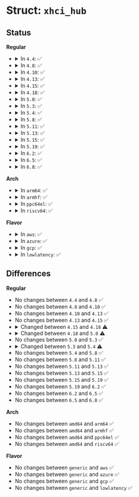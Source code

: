 # Struct: <code>xhci_hub</code>

## Status
<b>Regular</b>
<ul>
<li>
<details>
<summary>In <code>4.4</code>: ✅</summary>

```c
struct xhci_hub {
    u8 maj_rev;
    u8 min_rev;
    u32 *psi;
    u8 psi_count;
    u8 psi_uid_count;
};
```
</details>
</li>
<li>
<details>
<summary>In <code>4.8</code>: ✅</summary>

```c
struct xhci_hub {
    u8 maj_rev;
    u8 min_rev;
    u32 *psi;
    u8 psi_count;
    u8 psi_uid_count;
};
```
</details>
</li>
<li>
<details>
<summary>In <code>4.10</code>: ✅</summary>

```c
struct xhci_hub {
    u8 maj_rev;
    u8 min_rev;
    u32 *psi;
    u8 psi_count;
    u8 psi_uid_count;
};
```
</details>
</li>
<li>
<details>
<summary>In <code>4.13</code>: ✅</summary>

```c
struct xhci_hub {
    u8 maj_rev;
    u8 min_rev;
    u32 *psi;
    u8 psi_count;
    u8 psi_uid_count;
};
```
</details>
</li>
<li>
<details>
<summary>In <code>4.15</code>: ✅</summary>

```c
struct xhci_hub {
    u8 maj_rev;
    u8 min_rev;
    u32 *psi;
    u8 psi_count;
    u8 psi_uid_count;
};
```
</details>
</li>
<li>
<details>
<summary>In <code>4.18</code>: ✅</summary>

```c
struct xhci_hub {
    struct xhci_port **ports;
    unsigned int num_ports;
    struct usb_hcd *hcd;
    u8 maj_rev;
    u8 min_rev;
    u32 *psi;
    u8 psi_count;
    u8 psi_uid_count;
};
```
</details>
</li>
<li>
<details>
<summary>In <code>5.0</code>: ✅</summary>

```c
struct xhci_hub {
    struct xhci_port **ports;
    unsigned int num_ports;
    struct usb_hcd *hcd;
    struct xhci_bus_state bus_state;
    u8 maj_rev;
    u8 min_rev;
    u32 *psi;
    u8 psi_count;
    u8 psi_uid_count;
};
```
</details>
</li>
<li>
<details>
<summary>In <code>5.3</code>: ✅</summary>

```c
struct xhci_hub {
    struct xhci_port **ports;
    unsigned int num_ports;
    struct usb_hcd *hcd;
    struct xhci_bus_state bus_state;
    u8 maj_rev;
    u8 min_rev;
    u32 *psi;
    u8 psi_count;
    u8 psi_uid_count;
};
```
</details>
</li>
<li>
<details>
<summary>In <code>5.4</code>: ✅</summary>

```c
struct xhci_hub {
    struct xhci_port **ports;
    unsigned int num_ports;
    struct usb_hcd *hcd;
    struct xhci_bus_state bus_state;
    u8 maj_rev;
    u8 min_rev;
};
```
</details>
</li>
<li>
<details>
<summary>In <code>5.8</code>: ✅</summary>

```c
struct xhci_hub {
    struct xhci_port **ports;
    unsigned int num_ports;
    struct usb_hcd *hcd;
    struct xhci_bus_state bus_state;
    u8 maj_rev;
    u8 min_rev;
};
```
</details>
</li>
<li>
<details>
<summary>In <code>5.11</code>: ✅</summary>

```c
struct xhci_hub {
    struct xhci_port **ports;
    unsigned int num_ports;
    struct usb_hcd *hcd;
    struct xhci_bus_state bus_state;
    u8 maj_rev;
    u8 min_rev;
};
```
</details>
</li>
<li>
<details>
<summary>In <code>5.13</code>: ✅</summary>

```c
struct xhci_hub {
    struct xhci_port **ports;
    unsigned int num_ports;
    struct usb_hcd *hcd;
    struct xhci_bus_state bus_state;
    u8 maj_rev;
    u8 min_rev;
};
```
</details>
</li>
<li>
<details>
<summary>In <code>5.15</code>: ✅</summary>

```c
struct xhci_hub {
    struct xhci_port **ports;
    unsigned int num_ports;
    struct usb_hcd *hcd;
    struct xhci_bus_state bus_state;
    u8 maj_rev;
    u8 min_rev;
};
```
</details>
</li>
<li>
<details>
<summary>In <code>5.19</code>: ✅</summary>

```c
struct xhci_hub {
    struct xhci_port **ports;
    unsigned int num_ports;
    struct usb_hcd *hcd;
    struct xhci_bus_state bus_state;
    u8 maj_rev;
    u8 min_rev;
};
```
</details>
</li>
<li>
<details>
<summary>In <code>6.2</code>: ✅</summary>

```c
struct xhci_hub {
    struct xhci_port **ports;
    unsigned int num_ports;
    struct usb_hcd *hcd;
    struct xhci_bus_state bus_state;
    u8 maj_rev;
    u8 min_rev;
};
```
</details>
</li>
<li>
<details>
<summary>In <code>6.5</code>: ✅</summary>

```c
struct xhci_hub {
    struct xhci_port **ports;
    unsigned int num_ports;
    struct usb_hcd *hcd;
    struct xhci_bus_state bus_state;
    u8 maj_rev;
    u8 min_rev;
};
```
</details>
</li>
<li>
<details>
<summary>In <code>6.8</code>: ✅</summary>

```c
struct xhci_hub {
    struct xhci_port **ports;
    unsigned int num_ports;
    struct usb_hcd *hcd;
    struct xhci_bus_state bus_state;
    u8 maj_rev;
    u8 min_rev;
};
```
</details>
</li>
</ul>
<b>Arch</b>
<ul>
<li>
<details>
<summary>In <code>arm64</code>: ✅</summary>

```c
struct xhci_hub {
    struct xhci_port **ports;
    unsigned int num_ports;
    struct usb_hcd *hcd;
    struct xhci_bus_state bus_state;
    u8 maj_rev;
    u8 min_rev;
};
```
</details>
</li>
<li>
<details>
<summary>In <code>armhf</code>: ✅</summary>

```c
struct xhci_hub {
    struct xhci_port **ports;
    unsigned int num_ports;
    struct usb_hcd *hcd;
    struct xhci_bus_state bus_state;
    u8 maj_rev;
    u8 min_rev;
};
```
</details>
</li>
<li>
<details>
<summary>In <code>ppc64el</code>: ✅</summary>

```c
struct xhci_hub {
    struct xhci_port **ports;
    unsigned int num_ports;
    struct usb_hcd *hcd;
    struct xhci_bus_state bus_state;
    u8 maj_rev;
    u8 min_rev;
};
```
</details>
</li>
<li>
<details>
<summary>In <code>riscv64</code>: ✅</summary>

```c
struct xhci_hub {
    struct xhci_port **ports;
    unsigned int num_ports;
    struct usb_hcd *hcd;
    struct xhci_bus_state bus_state;
    u8 maj_rev;
    u8 min_rev;
};
```
</details>
</li>
</ul>
<b>Flavor</b>
<ul>
<li>
<details>
<summary>In <code>aws</code>: ✅</summary>

```c
struct xhci_hub {
    struct xhci_port **ports;
    unsigned int num_ports;
    struct usb_hcd *hcd;
    struct xhci_bus_state bus_state;
    u8 maj_rev;
    u8 min_rev;
};
```
</details>
</li>
<li>
<details>
<summary>In <code>azure</code>: ✅</summary>

```c
struct xhci_hub {
    struct xhci_port **ports;
    unsigned int num_ports;
    struct usb_hcd *hcd;
    struct xhci_bus_state bus_state;
    u8 maj_rev;
    u8 min_rev;
};
```
</details>
</li>
<li>
<details>
<summary>In <code>gcp</code>: ✅</summary>

```c
struct xhci_hub {
    struct xhci_port **ports;
    unsigned int num_ports;
    struct usb_hcd *hcd;
    struct xhci_bus_state bus_state;
    u8 maj_rev;
    u8 min_rev;
};
```
</details>
</li>
<li>
<details>
<summary>In <code>lowlatency</code>: ✅</summary>

```c
struct xhci_hub {
    struct xhci_port **ports;
    unsigned int num_ports;
    struct usb_hcd *hcd;
    struct xhci_bus_state bus_state;
    u8 maj_rev;
    u8 min_rev;
};
```
</details>
</li>
</ul>

## Differences
<b>Regular</b>
<ul>
<li>
No changes between <code>4.4</code> and <code>4.8</code> ✅
</li>
<li>
No changes between <code>4.8</code> and <code>4.10</code> ✅
</li>
<li>
No changes between <code>4.10</code> and <code>4.13</code> ✅
</li>
<li>
No changes between <code>4.13</code> and <code>4.15</code> ✅
</li>
<li>
<details>
<summary>Changed between <code>4.15</code> and <code>4.18</code> ⚠️</summary>
<ul>
<li>
<b>Field added. </b>
<code>struct xhci_port **ports</code>
</li>
<li>
<b>Field added. </b>
<code>unsigned int num_ports</code>
</li>
<li>
<b>Field added. </b>
<code>struct usb_hcd *hcd</code>
</li>
</ul>
</details>
</li>
<li>
<details>
<summary>Changed between <code>4.18</code> and <code>5.0</code> ⚠️</summary>
<ul>
<li>
<b>Field added. </b>
<code>struct xhci_bus_state bus_state</code>
</li>
</ul>
</details>
</li>
<li>
No changes between <code>5.0</code> and <code>5.3</code> ✅
</li>
<li>
<details>
<summary>Changed between <code>5.3</code> and <code>5.4</code> ⚠️</summary>
<ul>
<li>
<b>Field removed. </b>
<code>u32 *psi</code>
</li>
<li>
<b>Field removed. </b>
<code>u8 psi_count</code>
</li>
<li>
<b>Field removed. </b>
<code>u8 psi_uid_count</code>
</li>
</ul>
</details>
</li>
<li>
No changes between <code>5.4</code> and <code>5.8</code> ✅
</li>
<li>
No changes between <code>5.8</code> and <code>5.11</code> ✅
</li>
<li>
No changes between <code>5.11</code> and <code>5.13</code> ✅
</li>
<li>
No changes between <code>5.13</code> and <code>5.15</code> ✅
</li>
<li>
No changes between <code>5.15</code> and <code>5.19</code> ✅
</li>
<li>
No changes between <code>5.19</code> and <code>6.2</code> ✅
</li>
<li>
No changes between <code>6.2</code> and <code>6.5</code> ✅
</li>
<li>
No changes between <code>6.5</code> and <code>6.8</code> ✅
</li>
</ul>
<b>Arch</b>
<ul>
<li>
No changes between <code>amd64</code> and <code>arm64</code> ✅
</li>
<li>
No changes between <code>amd64</code> and <code>armhf</code> ✅
</li>
<li>
No changes between <code>amd64</code> and <code>ppc64el</code> ✅
</li>
<li>
No changes between <code>amd64</code> and <code>riscv64</code> ✅
</li>
</ul>
<b>Flavor</b>
<ul>
<li>
No changes between <code>generic</code> and <code>aws</code> ✅
</li>
<li>
No changes between <code>generic</code> and <code>azure</code> ✅
</li>
<li>
No changes between <code>generic</code> and <code>gcp</code> ✅
</li>
<li>
No changes between <code>generic</code> and <code>lowlatency</code> ✅
</li>
</ul>
